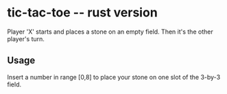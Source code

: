 # tic-tac-toe -- rust version

Player 'X' starts and places a stone on an empty field. Then it's the other
player's turn.

## Usage

Insert a number in range [0,8] to place your stone on one slot of the 3-by-3
field.

